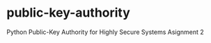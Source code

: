 public-key-authority
====================

Python Public-Key Authority for Highly Secure Systems Asignment 2

